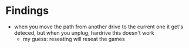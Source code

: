 # Findings

- when you move the path from another drive to the current one it get's deteced, but when you unplug, hardrive this doesn't work
    - my guess: reseating will reseat the games